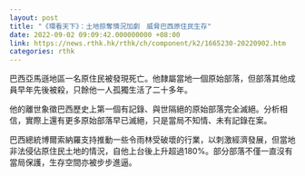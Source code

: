 ```yaml
---
layout: post
title: "《環看天下》：土地掠奪情況加劇　威脅巴西原住民生存"
date: 2022-09-02 09:09:42.000000000 +08:00
link: https://news.rthk.hk/rthk/ch/component/k2/1665230-20220902.htm
categories: rthk
---
```


巴西亞馬遜地區一名原住民被發現死亡。他隸屬當地一個原始部落，但部落其他成員早年先後被殺，只餘他一人孤獨生活了二十多年。

他的離世象徵巴西歷史上第一個有記錄、與世隔絕的原始部落完全滅絕。分析相信，實際上還有更多原始部落早已滅絕，只是當局不知情、未有記錄在案。

巴西總統博爾索納羅支持推動一些令雨林受破壞的行業，以刺激經濟發展，但當地非法侵佔原住民土地的情況，自他上台後上升超過180%。部分部落不僅一直沒有當局保護，生存空間亦被步步進逼。
